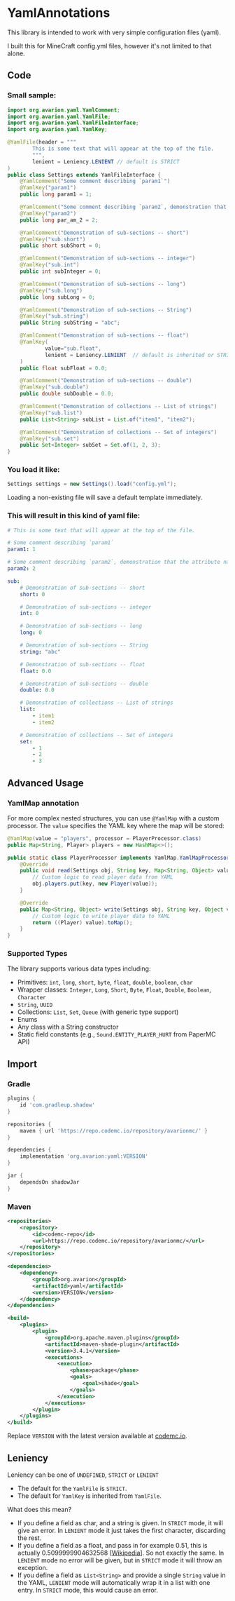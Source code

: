 # YamlAnnotations

This library is intended to work with very simple configuration files (yaml).

I built this for MineCraft config.yml files, however it's not limited to that alone.

## Code

### Small sample:

```java
import org.avarion.yaml.YamlComment;
import org.avarion.yaml.YamlFile;
import org.avarion.yaml.YamlFileInterface;
import org.avarion.yaml.YamlKey;

@YamlFile(header = """
        This is some text that will appear at the top of the file.
        """,
        lenient = Leniency.LENIENT // default is STRICT
)
public class Settings extends YamlFileInterface {
    @YamlComment("Some comment describing `param1`")
    @YamlKey("param1")
    public long param1 = 1;

    @YamlComment("Some comment describing `param2`, demonstration that the attribute name doesn't need to match the key")
    @YamlKey("param2")
    public long par_am_2 = 2;

    @YamlComment("Demonstration of sub-sections -- short")
    @YamlKey("sub.short")
    public short subShort = 0;

    @YamlComment("Demonstration of sub-sections -- integer")
    @YamlKey("sub.int")
    public int subInteger = 0;

    @YamlComment("Demonstration of sub-sections -- long")
    @YamlKey("sub.long")
    public long subLong = 0;

    @YamlComment("Demonstration of sub-sections -- String")
    @YamlKey("sub.string")
    public String subString = "abc";

    @YamlComment("Demonstration of sub-sections -- float")
    @YamlKey(
            value="sub.float",
            lenient = Leniency.LENIENT  // default is inherited or STRICT
    )
    public float subFloat = 0.0;

    @YamlComment("Demonstration of sub-sections -- double")
    @YamlKey("sub.double")
    public double subDouble = 0.0;

    @YamlComment("Demonstration of collections -- List of strings")
    @YamlKey("sub.list")
    public List<String> subList = List.of("item1", "item2");

    @YamlComment("Demonstration of collections -- Set of integers")
    @YamlKey("sub.set")
    public Set<Integer> subSet = Set.of(1, 2, 3);
}
```

### You load it like:

```java
Settings settings = new Settings().load("config.yml");
```

Loading a non-existing file will save a default template immediately.

### This will result in this kind of yaml file:

```yaml
# This is some text that will appear at the top of the file.

# Some comment describing `param1`
param1: 1

# Some comment describing `param2`, demonstration that the attribute name doesn't need to match the key
param2: 2

sub:
    # Demonstration of sub-sections -- short
    short: 0

    # Demonstration of sub-sections -- integer
    int: 0

    # Demonstration of sub-sections -- long
    long: 0

    # Demonstration of sub-sections -- String
    string: "abc"

    # Demonstration of sub-sections -- float
    float: 0.0

    # Demonstration of sub-sections -- double
    double: 0.0

    # Demonstration of collections -- List of strings
    list:
        - item1
        - item2

    # Demonstration of collections -- Set of integers
    set:
        - 1
        - 2
        - 3
```

## Advanced Usage

### YamlMap annotation

For more complex nested structures, you can use `@YamlMap` with a custom processor. The `value` specifies the YAML key where the map will be stored:

```java
@YamlMap(value = "players", processor = PlayerProcessor.class)
public Map<String, Player> players = new HashMap<>();

public static class PlayerProcessor implements YamlMap.YamlMapProcessor<Settings> {
    @Override
    public void read(Settings obj, String key, Map<String, Object> value) {
        // Custom logic to read player data from YAML
        obj.players.put(key, new Player(value));
    }

    @Override
    public Map<String, Object> write(Settings obj, String key, Object value) {
        // Custom logic to write player data to YAML
        return ((Player) value).toMap();
    }
}
```

### Supported Types

The library supports various data types including:
- Primitives: `int`, `long`, `short`, `byte`, `float`, `double`, `boolean`, `char`
- Wrapper classes: `Integer`, `Long`, `Short`, `Byte`, `Float`, `Double`, `Boolean`, `Character`
- `String`, `UUID`
- Collections: `List`, `Set`, `Queue` (with generic type support)
- Enums
- Any class with a String constructor
- Static field constants (e.g., `Sound.ENTITY_PLAYER_HURT` from PaperMC API)

## Import

### Gradle

```gradle
plugins {
    id 'com.gradleup.shadow'
}

repositories {
    maven { url 'https://repo.codemc.io/repository/avarionmc/' }
}

dependencies {
    implementation 'org.avarion:yaml:VERSION'
}

jar {
    dependsOn shadowJar
}
```

### Maven

```xml
<repositories>
    <repository>
        <id>codemc-repo</id>
        <url>https://repo.codemc.io/repository/avarionmc/</url>
    </repository>
</repositories>

<dependencies>
    <dependency>
        <groupId>org.avarion</groupId>
        <artifactId>yaml</artifactId>
        <version>VERSION</version>
    </dependency>
</dependencies>

<build>
    <plugins>
        <plugin>
            <groupId>org.apache.maven.plugins</groupId>
            <artifactId>maven-shade-plugin</artifactId>
            <version>3.4.1</version>
            <executions>
                <execution>
                    <phase>package</phase>
                    <goals>
                        <goal>shade</goal>
                    </goals>
                </execution>
            </executions>
        </plugin>
    </plugins>
</build>
```

Replace `VERSION` with the latest version available at [codemc.io](https://repo.codemc.io/#browse/browse:browse:maven-public:org%2Favarion%2Fyaml).

## Leniency
Leniency can be one of `UNDEFINED`, `STRICT` or `LENIENT`

- The default for the `YamlFile` is `STRICT`.
- The default for `YamlKey` is inherited from `YamlFile`.

What does this mean?
- If you define a field as char, and a string is given. In `STRICT` mode, it will give an error. In `LENIENT` mode it just takes the first character, discarding the rest.
- If you define a field as a float, and pass in for example 0.51, this is actually 0.5099999904632568 \[[Wikipedia](https://en.wikipedia.org/wiki/Floating-point_arithmetic)]. So not exactly the same. In `LENIENT` mode no error will be given, but in `STRICT` mode it will throw an exception.
- If you define a field as `List<String>` and provide a single `String` value in the YAML, `LENIENT` mode will automatically wrap it in a list with one entry. In `STRICT` mode, this would cause an error.